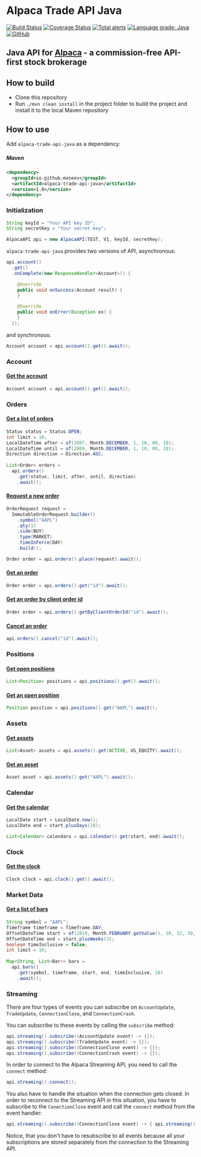 Alpaca Trade API Java
=====================
[![Build Status](https://travis-ci.org/maseev/alpaca-trade-api-java.svg?branch=master)](https://travis-ci.org/maseev/alpaca-trade-api-java)
[![Coverage Status](https://coveralls.io/repos/github/maseev/alpaca-trade-api-java/badge.svg?branch=master)](https://coveralls.io/github/maseev/alpaca-trade-api-java?branch=master)
[![Total alerts](https://img.shields.io/lgtm/alerts/g/maseev/alpaca-trade-api-java.svg?logo=lgtm&logoWidth=18)](https://lgtm.com/projects/g/maseev/alpaca-trade-api-java/alerts/)
[![Language grade: Java](https://img.shields.io/lgtm/grade/java/g/maseev/alpaca-trade-api-java.svg?logo=lgtm&logoWidth=18)](https://lgtm.com/projects/g/maseev/alpaca-trade-api-java/context:java)
[![GitHub](https://img.shields.io/github/license/maseev/alpaca-trade-api-java.svg)](https://github.com/maseev/alpaca-trade-api-java/blob/master/LICENSE)

Java API for [Alpaca](https://alpaca.markets) - a commission-free API-first stock brokerage
-------------------------------------------------------------------------------------------

How to build
------------
* Clone this repository
* Run `./mvn clean install` in the project folder to build the project and install it to the local Maven repository

How to use
----------

Add `alpaca-trade-api-java` as a dependency:

##### Maven
```xml
<dependency>
  <groupId>io.github.maseev</groupId>
  <artifactId>alpaca-trade-api-java</artifactId>
  <version>1.0</version>
</dependency>
```

### Initialization

```java
String keyId = "Your API key ID";
String secretKey = "Your secret key";

AlpacaAPI api = new AlpacaAPI(TEST, V1, keyId, secretKey);
```

`alpaca-trade-api-java` provides two versions of API, asynchronous:

```java
api.account()
  .get()
  .onComplete(new ResponseHandler<Account>() {

    @Override
    public void onSuccess(Account result) {
    }

    @Override
    public void onError(Exception ex) {
    }
  });
```

and synchronous:

```java
Account account = api.account().get().await();
```

### Account

#### [Get the account](https://docs.alpaca.markets/api-documentation/web-api/account/#get-the-account)

```java
Account account = api.account().get().await();
```

### Orders
#### [Get a list of orders](https://docs.alpaca.markets/api-documentation/web-api/orders/#get-a-list-of-orders)

```java
Status status = Status.OPEN;
int limit = 10;
LocalDateTime after = of(2007, Month.DECEMBER, 1, 10, 00, 10);
LocalDateTime until = of(2009, Month.DECEMBER, 1, 10, 00, 10);
Direction direction = Direction.ASC;
    
List<Order> orders =
  api.orders()
    .get(status, limit, after, until, direction)
    .await();
```

#### [Request a new order](https://docs.alpaca.markets/api-documentation/web-api/orders/#request-a-new-order)

```java
OrderRequest request =
  ImmutableOrderRequest.builder()
    .symbol("AAPL")
    .qty(1)
    .side(BUY)
    .type(MARKET)
    .timeInForce(DAY)
    .build();

Order order = api.orders().place(request).await();
```

#### [Get an order](https://docs.alpaca.markets/api-documentation/web-api/orders/#get-an-order)

```java
Order order = api.orders().get("id").await();
```

#### [Get an order by client order id](https://docs.alpaca.markets/api-documentation/web-api/orders/#get-an-order-by-client-order-id)

```java
Order order = api.orders().getByClientOrderId("id").await();
```
#### [Cancel an order](https://docs.alpaca.markets/api-documentation/web-api/orders/#cancel-an-order)

```java
api.orders().cancel("id").await();
```

### Positions
#### [Get open positions](https://docs.alpaca.markets/api-documentation/web-api/positions/#get-open-positions)

```java
List<Position> positions = api.positions().get().await();
```
#### [Get an open position](https://docs.alpaca.markets/api-documentation/web-api/positions/#get-an-open-position)

```java
Position position = api.positions().get("AAPL").await();
```

### Assets
#### [Get assets](https://docs.alpaca.markets/api-documentation/web-api/assets/#get-assets)

```java
List<Asset> assets = api.assets().get(ACTIVE, US_EQUITY).await();
```
#### [Get an asset](https://docs.alpaca.markets/api-documentation/web-api/assets/#get-an-asset)

```java
Asset asset = api.assets().get("AAPL").await();
```

### Calendar
#### [Get the calendar](https://docs.alpaca.markets/api-documentation/web-api/calendar/#get-the-calendar)

```java
LocalDate start = LocalDate.now();
LocalDate end = start.plusDays(10);

List<Calendar> calendars = api.calendar().get(start, end).await();
```
### Clock
#### [Get the clock](https://docs.alpaca.markets/api-documentation/web-api/clock/#get-the-clock)

```java
Clock clock = api.clock().get().await();
```

### Market Data
#### [Get a list of bars](https://docs.alpaca.markets/api-documentation/api-v2/market-data/bars/#get-a-list-of-bars)

```java
String symbol = "AAPL";
Timeframe timeframe = Timeframe.DAY;
OffsetDateTime start = of(2019, Month.FEBRUARY.getValue(), 10, 12, 30, 00, 0, ZoneOffset.UTC);
OffsetDateTime end = start.plusWeeks(3);
boolean timeInclusive = false;
int limit = 10;
    
Map<String, List<Bar>> bars =
  api.bars()
    .get(symbol, timeframe, start, end, timeInclusive, 10)
    .await();
```

### Streaming
There are four types of events you can subscribe on `AccountUpdate`, `TradeUpdate`, 
`ConnectionClose`, and `ConnectionCrash`.

You can subscribe to these events by calling the `subscribe` method:

```java
api.streaming().subscribe((AccountUpdate event) -> {});
api.streaming().subscribe((TradeUpdate event) -> {});
api.streaming().subscribe((ConnectionClose event) -> {});
api.streaming().subscribe((ConnectionCrash event) -> {});
```

In order to connect to the Alpaca Streaming API, you need to call the `connect` method:

```java
api.streaming().connect();
```

You also have to handle the situation when the connection gets closed. In order to 
reconnect to the Streaming API in this situation, you have to subscribe to the `ConectionClose` event and call the `connect` method from the event handler:

```java
api.streaming().subscribe((ConnectionClose event) -> { api.streaming().connect(); });
```

Notice, that you don't have to resubscribe to all events because all your subscriptions are stored
 separately from the connection to the Streaming API.
